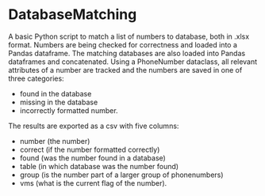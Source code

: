 # DatabaseMatching
A basic Python script to match a list of numbers to database, both in .xlsx format.
Numbers are being checked for correctness and loaded into a Pandas dataframe. The matching databases are also loaded into Pandas dataframes and concatenated.
Using a PhoneNumber dataclass, all relevant attributes of a number are tracked and the numbers are saved in one of three categories:
- found in the database
- missing in the database 
- incorrectly formatted number.

The results are exported as a csv with five columns: 
- number (the number)
- correct (if the number formatted correctly)
- found (was the number found in a database)
- table (in which database was the number found)
- group (is the number part of a larger group of phonenumbers)
- vms (what is the current flag of the number).
